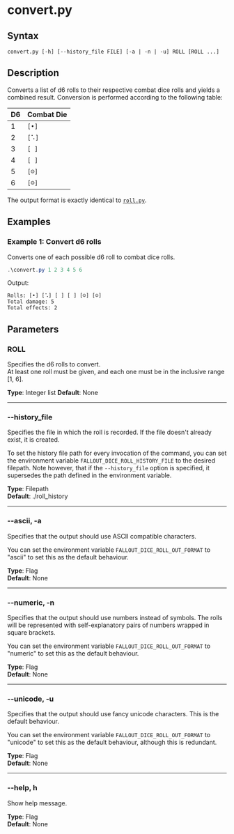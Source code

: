 # convert.py

## Syntax
```
convert.py [-h] [--history_file FILE] [-a | -n | -u] ROLL [ROLL ...]
```

## Description
Converts a list of d6 rolls to their respective combat dice rolls and yields a combined result.
Conversion is performed according to the following table:

| D6 | Combat Die |
| -- | ---------- |
|  1 | `[•]`      |
|  2 | `[⠡]`      |
|  3 | `[ ]`      |
|  4 | `[ ]`      |
|  5 | `[☺]`      |
|  6 | `[☺]`      |

The output format is exactly identical to [`roll.py`](roll.md).

## Examples

### Example 1: Convert d6 rolls
Converts one of each possible d6 roll to combat dice rolls.

```powershell
.\convert.py 1 2 3 4 5 6
```
Output:
```
Rolls: [•] [⠡] [ ] [ ] [☺] [☺]
Total damage: 5
Total effects: 2
```

## Parameters

### ROLL
Specifies the d6 rolls to convert.  
At least one roll must be given, and each one must be in the inclusive range [1, 6].

**Type**: Integer list
**Default**: None

---

### --history_file
Specifies the file in which the roll is recorded. If the file doesn't already exist, it is created.

To set the history file path for every invocation of the command, you can set the environment 
variable `FALLOUT_DICE_ROLL_HISTORY_FILE` to the desired filepath. Note however, that if the 
`--history_file` option is specified, it supersedes the path defined in the environment variable. 

**Type**: Filepath  
**Default**: ./roll_history

---

### --ascii, -a
Specifies that the output should use ASCII compatible characters.

You can set the environment variable `FALLOUT_DICE_ROLL_OUT_FORMAT` to "ascii" to set this as the
default behaviour. 

**Type**: Flag  
**Default**: None

---

### --numeric, -n
Specifies that the output should use numbers instead of symbols. The rolls will be 
represented with self-explanatory pairs of numbers wrapped in square brackets.

You can set the environment variable `FALLOUT_DICE_ROLL_OUT_FORMAT` to "numeric" to set this as the
default behaviour. 

**Type**: Flag  
**Default**: None

---

### --unicode, -u
Specifies that the output should use fancy unicode characters. This is the default behaviour.

You can set the environment variable `FALLOUT_DICE_ROLL_OUT_FORMAT` to "unicode" to set this as the
default behaviour, although this is redundant.

**Type**: Flag  
**Default**: None

---

### --help, h
Show help message.

**Type**: Flag  
**Default**: None
